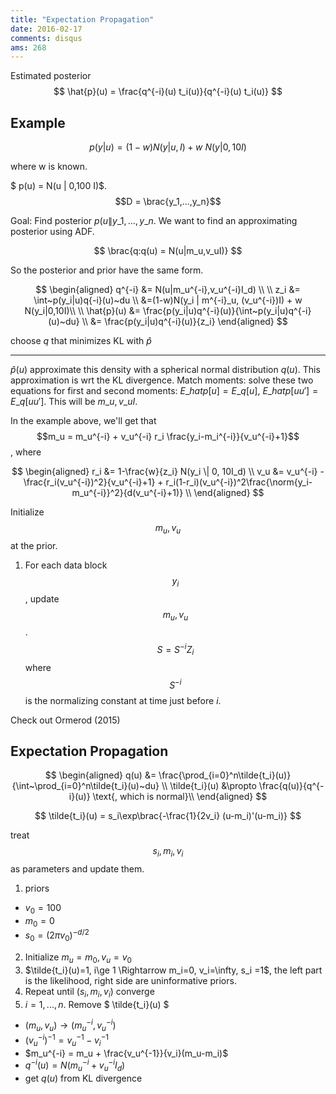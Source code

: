 ```yaml
---
title: "Expectation Propagation"
date: 2016-02-17
comments: disqus
ams: 268
---
```


Estimated posterior
$$
  \hat{p}(u) = \frac{q^{-i}(u) t_i(u)}{q^{-i}(u) t_i(u)} 
$$

## Example

$$ p(y | u) = (1-w) N(y|u,I) + w~ N(y|0,10I) $$

where w is known.

$ p(u) = N(u \| 0,100 I)$. $$D = \brac{y_1,...,y_n}$$

Goal: Find posterior $p(u \| y\_1,...,y\_n$. We want to find an approximating posterior using ADF.

$$
  \brac{q:q(u) = N(u|m_u,v_uI)}
$$

So the posterior and prior have the same form.

$$ \begin{aligned}
    q^{-i} &= N(u|m_u^{-i},v_u^{-i}I_d) \\
    \\
    z_i &= \int~p(y_i|u)q{-i}(u)~du \\
    &=(1-w)N(y_i | m^{-i}_u, (v_u^{-i})I) + w N(y_i|0,10I)\\
    \\
    \hat{p}(u) &= \frac{p(y_i|u)q^{-i}(u)}{\int~p(y_i|u)q^{-i}(u)~du} \\
    &= \frac{p(y_i|u)q^{-i}(u)}{z_i}
  \end{aligned}
$$

choose $q$ that minimizes KL with $\hat{p}$

***

$\hat{p}(u)$ approximate this density with a spherical normal distribution $q(u)$. This approximation is wrt the KL divergence. Match moments: solve these two equations for first and second moments: $E\_{hat{p}}[u] = E\_q[u]$, $E\_{hat{p}}[uu'] = E\_q[uu']$. This will be $m\_u,v\_u I$.

In the example above, we'll get that $$m_u = m_u^{-i} + v_u^{-i} r_i \frac{y_i-m_i^{-i}}{v_u^{-i}+1}$$, where 

$$
\begin{aligned}
  r_i &= 1-\frac{w}{z_i} N(y_i \| 0, 10I_d) \\
  v_u &= v_u^{-i} - \frac{r_i(v_u^{-i})^2}{v_u^{-i}+1} + r_i(1-r_i)(v_u^{-i})^2\frac{\norm{y_i-m_u^{-i}}^2}{d(v_u^{-i}+1)} \\
\end{aligned}
$$

Initialize $$m_u,v_u$$ at the prior. 

1. For each data block $$y_i$$, update $$m_u,v_u$$. $$S=S^{-i}Z_i$$ where $$S^{-i}$$ is the normalizing constant at time just before $i$.

Check out Ormerod (2015)

## Expectation Propagation

$$
\begin{aligned}
  q(u) &= \frac{\prod_{i=0}^n\tilde{t_i}(u)}{\int~\prod_{i=0}^n\tilde{t_i}(u)~du} \\
  \tilde{t_i}(u) &\propto \frac{q(u)}{q^{-i}(u)} \text{, which is normal}\\ 
\end{aligned}
$$

$$
  \tilde{t_i}(u) = s_i\exp\brac{-\frac{1}{2v_i} (u-m_i)'(u-m_i)}
$$

treat $$s_i, m_i, v_i$$ as parameters and update them.

1. priors
  - $v_0 = 100$
  - $m_0 = 0$
  - $s_0 = (2\pi v_0)^{-d/2}$
2. Initialize $m_u = m_0, v_u = v_0$
3. $\tilde{t_i}(u)=1, i\ge 1 \Rightarrow m_i=0, v_i=\infty, s_i =1$, the left part is the likelihood, right side are uninformative priors.
4. Repeat until ($s_i, m_i, v_i$) converge
5. $i = 1,...,n$. Remove $ \tilde{t_i}(u) $
  - $(m_u,v_u) \rightarrow (m_u^{-i},v_u^{-i})$
  - $(v_u^{-i})^{-1} = v_u^{-1}-v_i^{-1}$
  - $m_u^{-i} = m_u + \frac{v_u^{-1}}{v_i}(m_u-m_i)$
  - $q^{-i}(u) = N(m_u^{-i} + v_u^{-i} I_d)$
  - get $q(u)$ from KL divergence

